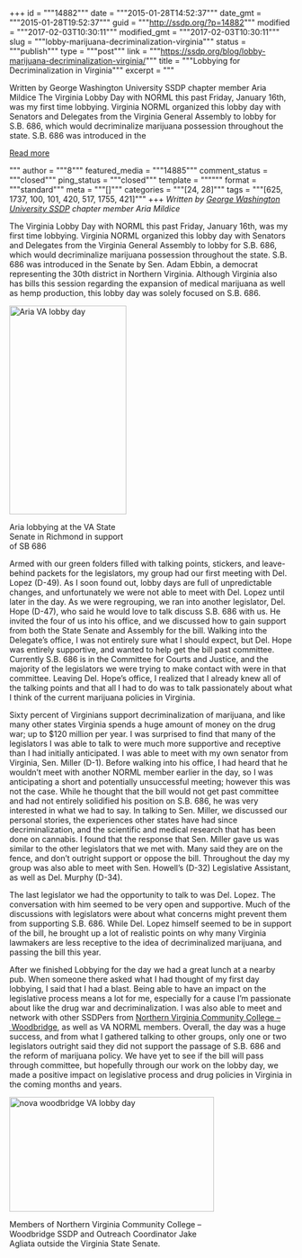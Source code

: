 +++
id = """14882"""
date = """2015-01-28T14:52:37"""
date_gmt = """2015-01-28T19:52:37"""
guid = """http://ssdp.org/?p=14882"""
modified = """2017-02-03T10:30:11"""
modified_gmt = """2017-02-03T10:30:11"""
slug = """lobby-marijuana-decriminalization-virginia"""
status = """publish"""
type = """post"""
link = """https://ssdp.org/blog/lobby-marijuana-decriminalization-virginia/"""
title = """Lobbying for Decriminalization in Virginia"""
excerpt = """<p>Written by George Washington University SSDP chapter member Aria Mildice The Virginia Lobby Day with NORML this past Friday, January 16th, was my first time lobbying. Virginia NORML organized this lobby day with Senators and Delegates from the Virginia General Assembly to lobby for S.B. 686, which would decriminalize marijuana possession throughout the state. S.B. 686 was introduced in the</p>
<div class="h10"></div>
<p><a class="more-link2 flat" href="https://ssdp.org/blog/lobby-marijuana-decriminalization-virginia/">Read more</a></p>
"""
author = """8"""
featured_media = """14885"""
comment_status = """closed"""
ping_status = """closed"""
template = """"""
format = """standard"""
meta = """[]"""
categories = """[24, 28]"""
tags = """[625, 1737, 100, 101, 420, 517, 1755, 421]"""
+++
<em>Written by <a href="http://ssdp.org/chapters/mid-atlantic/district-of-columbia/george-washington-university-gwu/">George Washington University SSDP</a> chapter member Aria Mildice</em>

The Virginia Lobby Day with NORML this past Friday, January 16th, was my first time lobbying. Virginia NORML organized this lobby day with Senators and Delegates from the Virginia General Assembly to lobby for S.B. 686, which would decriminalize marijuana possession throughout the state. S.B. 686 was introduced in the Senate by Sen. Adam Ebbin, a democrat representing the 30th district in Northern Virginia. Although Virginia also has bills this session regarding the expansion of medical marijuana as well as hemp production, this lobby day was solely focused on S.B. 686.

<div id="attachment_14885" style="width: 218px" class="wp-caption alignleft"><img class="wp-image-14885" src="http://ssdp.org/assets/Aria-VA-lobby-day1-168x300.jpg" alt="Aria VA lobby day" width="208" height="371" /><p class="wp-caption-text">Aria lobbying at the VA State Senate in Richmond in support of SB 686</p></div>

Armed with our green folders filled with talking points, stickers, and leave-behind packets for the legislators, my group had our first meeting with Del. Lopez (D-49). As I soon found out, lobby days are full of unpredictable changes, and unfortunately we were not able to meet with Del. Lopez until later in the day. As we were regrouping, we ran into another legislator, Del. Hope (D-47), who said he would love to talk discuss S.B. 686 with us. He invited the four of us into his office, and we discussed how to gain support from both the State Senate and Assembly for the bill. Walking into the Delegate’s office, I was not entirely sure what I should expect, but Del. Hope was entirely supportive, and wanted to help get the bill past committee. Currently S.B. 686 is in the Committee for Courts and Justice, and the majority of the legislators we were trying to make contact with were in that committee. Leaving Del. Hope’s office, I realized that I already knew all of the talking points and that all I had to do was to talk passionately about what I think of the current marijuana policies in Virginia.

Sixty percent of Virginians support decriminalization of marijuana, and like many other states Virginia spends a huge amount of money on the drug war; up to $120 million per year. I was surprised to find that many of the legislators I was able to talk to were much more supportive and receptive than I had initially anticipated. I was able to meet with my own senator from Virginia, Sen. Miller (D-1). Before walking into his office, I had heard that he wouldn’t meet with another NORML member earlier in the day, so I was anticipating a short and potentially unsuccessful meeting; however this was not the case. While he thought that the bill would not get past committee and had not entirely solidified his position on S.B. 686, he was very interested in what we had to say. In talking to Sen. Miller, we discussed our personal stories, the experiences other states have had since decriminalization, and the scientific and medical research that has been done on cannabis. I found that the response that Sen. Miller gave us was similar to the other legislators that we met with. Many said they are on the fence, and don’t outright support or oppose the bill. Throughout the day my group was also able to meet with Sen. Howell’s (D-32) Legislative Assistant, as well as Del. Murphy (D-34).

The last legislator we had the opportunity to talk to was Del. Lopez. The conversation with him seemed to be very open and supportive. Much of the discussions with legislators were about what concerns might prevent them from supporting S.B. 686. While Del. Lopez himself seemed to be in support of the bill, he brought up a lot of realistic points on why many Virginia lawmakers are less receptive to the idea of decriminalized marijuana, and passing the bill this year.

After we finished Lobbying for the day we had a great lunch at a nearby pub. When someone there asked what I had thought of my first day lobbying, I said that I had a blast. Being able to have an impact on the legislative process means a lot for me, especially for a cause I’m passionate about like the drug war and decriminalization. I was also able to meet and network with other SSDPers from <a href="http://ssdp.org/chapters/mid-atlantic/virginia/northern-virginia-community-college-woodbridge-nvcc/">Northern Virginia Community College &#8211; Woodbridge</a>, as well as VA NORML members. Overall, the day was a huge success, and from what I gathered talking to other groups, only one or two legislators outright said they did not support the passage of S.B. 686 and the reform of marijuana policy. We have yet to see if the bill will pass through committee, but hopefully through our work on the lobby day, we made a positive impact on legislative process and drug policies in Virginia in the coming months and years.

<div id="attachment_14884" style="width: 374px" class="wp-caption aligncenter"><a href="http://ssdp.org/assets/nova-woodbridge-VA-lobby-day11.jpg"><img class="wp-image-14884" src="http://ssdp.org/assets/nova-woodbridge-VA-lobby-day1-300x168.jpg" alt="nova woodbridge VA lobby day" width="364" height="204" /></a><p class="wp-caption-text">Members of Northern Virginia Community College &#8211; Woodbridge SSDP and Outreach Coordinator Jake Agliata outside the Virginia State Senate.</p></div>
